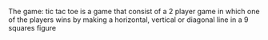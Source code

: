 The game: tic tac toe is a game that consist of a 2 player game in which one of the players wins by making a horizontal, vertical or diagonal line in a 9 squares figure 
